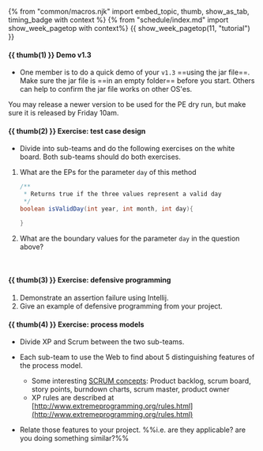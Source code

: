 {% from "common/macros.njk" import embed_topic, thumb, show_as_tab, timing_badge with context %}
{% from "schedule/index.md" import show_week_pagetop with context%}
{{ show_week_pagetop(11, "tutorial") }}

#### {{ thumb(1) }} Demo v1.3

* One member is to do a quick demo of your `v1.3` ==using the jar file==. Make sure the jar file is ==in an empty folder== before you start. Others can help to confirm the jar file works on other OS'es.

<div class="indented-level2">
<box type="success" border-left-color="green" icon="">

You may release a newer version to be used for the PE dry run, but make sure it is released <span class="text-danger">by Friday 10am</span>.
</box>
</div>

#### {{ thumb(2) }} Exercise: test case design

* Divide into sub-teams and do the following exercises on the white board. Both sub-teams should do both exercises.

1. What are the EPs for the parameter `day` of this method
   ```java
   /**
    * Returns true if the three values represent a valid day
    */
   boolean isValidDay(int year, int month, int day){
   
   } 
   ```
1. What are the boundary values for the parameter `day` in the question above?

<div class="indented-level2">
  <include src="../../book/testCaseDesign/combiningTestInputs/mix/q-testCasesForConsumeMethod.md" />
</div>
<br>

#### {{ thumb(3) }} Exercise: defensive programming

1. Demonstrate an assertion failure using Intellij.
1. Give an example of defensive programming from your project.

#### {{ thumb(4) }} Exercise: process models

* Divide XP and Scrum between the two sub-teams.

* Each sub-team to use the Web to find about 5 distinguishing features of the process model.
  * Some interesting [SCRUM concepts](https://www.scrum.org/resources/what-is-scrum): Product backlog, scrum board, story points, burndown charts, scrum master, product owner
  * XP rules are described at [http://www.extremeprogramming.org/rules.html](http://www.extremeprogramming.org/rules.html)

* Relate those features to your project. %%i.e. are they applicable? are you doing something similar?%%

